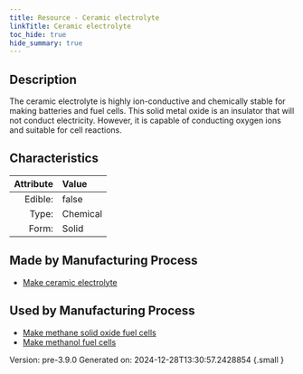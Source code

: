 ```yaml
---
title: Resource - Ceramic electrolyte
linkTitle: Ceramic electrolyte
toc_hide: true
hide_summary: true
---
```


## Description
 &#10;&#9;&#9;The ceramic electrolyte &#10;&#9;&#9;is highly ion-conductive and chemically stable for making batteries and fuel cells. &#10;&#9;&#9;This solid metal oxide is an insulator that will not conduct electricity. However, it &#10;&#9;&#9;is capable of conducting oxygen ions and suitable for cell reactions. 

## Characteristics

| Attribute      | Value |
|--------:|:------|
|Edible:|false|
|Type:|Chemical|
|Form:|Solid|
 
## Made by Manufacturing Process

- [Make ceramic electrolyte](/docs/definitions/process/make-ceramic-electrolyte)

## Used by Manufacturing Process

- [Make methane solid oxide fuel cells](/docs/definitions/process/make-methane-solid-oxide-fuel-cells)
- [Make methanol fuel cells](/docs/definitions/process/make-methanol-fuel-cells)


    

Version: pre-3.9.0 Generated on: 2024-12-28T13:30:57.2428854
{.small }
